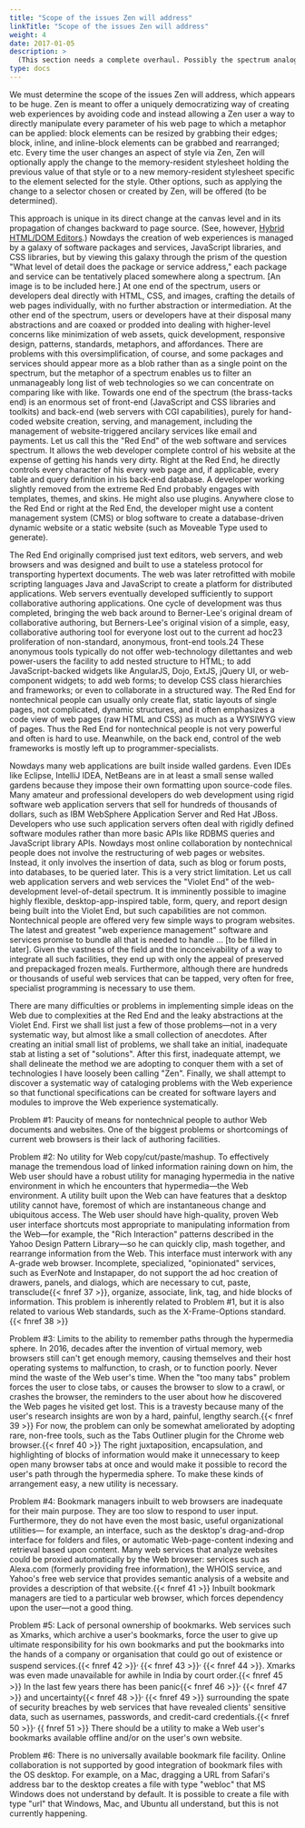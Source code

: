```yaml
---
title: "Scope of the issues Zen will address"
linkTitle: "Scope of the issues Zen will address"
weight: 4
date: 2017-01-05
description: >
  (This section needs a complete overhaul. Possibly the spectrum analogy should be taken out.)
type: docs
---
```


We must determine the scope of the issues Zen will address, which appears to be huge. Zen is meant to offer a uniquely democratizing way of creating web experiences by avoiding code and instead allowing a Zen user a way to directly manipulate every parameter of his web page to which a metaphor can be applied: block elements can be resized by grabbing their edges; block, inline, and inline-block elements can be grabbed and rearranged; etc. Every time the user changes an aspect of style via Zen, Zen will optionally apply the change to the memory-resident stylesheet holding the previous value of that style or to a new memory-resident stylesheet specific to the element selected for the style. Other options, such as applying the change to a selector chosen or created by Zen, will be offered (to be determined).

This approach is unique in its direct change at the canvas level and in its propagation of changes backward to page source. (See, however, [Hybrid HTML/DOM Editors](https://gingkoapp.com/hybrid-dom-editors.html).) Nowdays the creation of web experiences is managed by a galaxy of software packages and services, JavaScript libraries, and CSS libraries, but by viewing this galaxy through the prism of the question "What level of detail does the package or service address," each package and service can be tentatively placed somewhere along a spectrum. [An image is to be included here.] At one end of the spectrum, users or developers deal directly with HTML, CSS, and images, crafting the details of web pages individually, with no further abstraction or intermediation. At the other end of the spectrum, users or developers have at their disposal many abstractions and are coaxed or prodded into dealing with higher-level concerns like minimization of web assets, quick development, responsive design, patterns, standards, metaphors, and affordances. There are problems with this oversimplification, of course, and some packages and services should appear more as a blob rather than as a single point on the spectrum, but the metaphor of a spectrum enables us to filter an unmanageably long list of web technologies so we can concentrate on comparing like with like. Towards one end of the spectrum (the brass-tacks end) is an enormous set of front-end (JavaScript and CSS libraries and toolkits) and back-end (web servers with CGI capabilities), purely for hand-coded website creation, serving, and management, including the management of website-triggered ancilary services like email and payments. Let us call this the "Red End" of the web software and services spectrum. It allows the web developer complete control of his website at the expense of getting his hands very dirty. Right at the Red End, he directly controls every character of his every web page and, if applicable, every table and query definition in his back-end database. A developer working slightly removed from the extreme Red End probably engages with templates, themes, and skins. He might also use plugins. Anywhere close to the Red End or right at the Red End, the developer might use a content management system (CMS) or blog software to create a database-driven dynamic website or a static website (such as Moveable Type used to generate).

The Red End originally comprised just text editors, web servers, and web browsers and was designed and built to use a stateless protocol for transporting hypertext documents. The web was later retrofitted with mobile scripting languages Java and JavaScript to create a platform for distributed applications. Web servers eventually developed sufficiently to support collaborative authoring applications. One cycle of development was thus completed, bringing the web back around to Berner-Lee's original dream of collaborative authoring, but Berners-Lee's original vision of a simple, easy, collaborative authoring tool for everyone lost out to the current ad hoc23 proliferation of non-standard, anonymous, front-end tools.24 These anonymous tools typically do not offer web-technology dilettantes and web power-users the facility to add nested structure to HTML; to add JavaScript-backed widgets like AngularJS, Dojo, ExtJS, jQuery UI, or web-component widgets; to add web forms; to develop CSS class hierarchies and frameworks; or even to collaborate in a structured way. The Red End for nontechnical people can usually only create flat, static layouts of single pages, not complicated, dynamic structures, and it often emphasizes a code view of web pages (raw HTML and CSS) as much as a WYSIWYG view of pages. Thus the Red End for nontechnical people is not very powerful and often is hard to use. Meanwhile, on the back end, control of the web frameworks is mostly left up to programmer-specialists.

Nowdays many web applications are built inside walled gardens. Even IDEs like Eclipse, IntelliJ IDEA, NetBeans are in at least a small sense walled gardens because they impose their own formatting upon source-code files. Many amateur and professional developers do web development using rigid software web application servers that sell for hundreds of thousands of dollars, such as IBM WebSphere Application Server and Red Hat JBoss. Developers who use such application servers often deal with rigidly defined software modules rather than more basic APIs like RDBMS queries and JavaScript library APIs. Nowdays most online collaboration by nontechnical people does not involve the restructuring of web pages or websites. Instead, it only involves the insertion of data, such as blog or forum posts, into databases, to be queried later. This is a very strict limitation. Let us call web application servers and web services the "Violet End" of the web-development level-of-detail spectrum. It is imminently possible to imagine highly flexible, desktop-app-inspired table, form, query, and report design being built into the Violet End, but such capabilities are not common. Nontechnical people are offered very few simple ways to program websites. The latest and greatest "web experience management" software and services promise to bundle all that is needed to handle ... [to be filled in later]. Given the vastness of the field and the inconceivability of a way to integrate all such facilities, they end up with only the appeal of preserved and prepackaged frozen meals. Furthermore, although there are hundreds or thousands of useful web services that can be tapped, very often for free, specialist programming is necessary to use them.

There are many difficulties or problems in implementing simple ideas on the Web due to complexities at the Red End and the leaky abstractions at the Violet End. First we shall list just a few of those problems—not in a very systematic way, but almost like a small collection of anecdotes. After creating an initial small list of problems, we shall take an initial, inadequate stab at listing a set of "solutions". After this first, inadequate attempt, we shall delineate the method we are adopting to conquer them with a set of technologies I have loosely been calling "Zen". Finally, we shall attempt to discover a systematic way of cataloging problems with the Web experience so that functional specifications can be created for software layers and modules to improve the Web experience systematically.

Problem #1: Paucity of means for nontechnical people to author Web documents and websites. One of the biggest problems or shortcomings of current web browsers is their lack of authoring facilities.

Problem #2: No utility for Web copy/cut/paste/mashup. To effectively manage the tremendous load of linked information raining down on him, the Web user should have a robust utility for managing hypermedia in the native environment in which he encounters that hypermedia—the Web environment. A utility built upon the Web can have features that a desktop utility cannot have, foremost of which are instantaneous change and ubiquitous access. The Web user should have high-quality, proven Web user interface shortcuts most appropriate to manipulating information from the Web—for example, the "Rich Interaction" patterns described in the Yahoo Design Pattern Library—so he can quickly clip, mash together, and rearrange information from the Web. This interface must interwork with any A-grade web browser. Incomplete, specialized, "opinionated" services, such as EverNote and Instapaper, do not support the ad hoc creation of drawers, panels, and dialogs, which are necessary to cut, paste, transclude{{< fnref 37 >}}, organize, associate, link, tag, and hide blocks of information. This problem is inherently related to Problem #1, but it is also related to various Web standards, such as the X-Frame-Options standard.{{< fnref 38 >}}

Problem #3: Limits to the ability to remember paths through the hypermedia sphere. In 2016, decades after the invention of virtual memory, web browsers still can't get enough memory, causing themselves and their host operating systems to malfunction, to crash, or to function poorly. Never mind the waste of the Web user's time. When the "too many tabs" problem forces the user to close tabs, or causes the browser to slow to a crawl, or crashes the browser, the reminders to the user about how he discovered the Web pages he visited get lost. This is a travesty because many of the user's research insights are won by a hard, painful, lengthy search.{{< fnref 39 >}} For now, the problem can only be somewhat ameliorated by adopting rare, non-free tools, such as the Tabs Outliner plugin for the Chrome web browser.{{< fnref 40 >}} The right juxtaposition, encapsulation, and highlighting of blocks of information would make it unnecessary to keep open many browser tabs at once and would make it possible to record the user's path through the hypermedia sphere. To make these kinds of arrangement easy, a new utility is necessary.

Problem #4: Bookmark managers inbuilt to web browsers are inadequate for their main purpose. They are too slow to respond to user input. Furthermore, they do not have even the most basic, useful organizational utilities— for example, an interface, such as the desktop's drag-and-drop interface for folders and files, or automatic Web-page-content indexing and retrieval based upon content. Many web services that analyze websites could be proxied automatically by the Web browser: services such as Alexa.com (formerly providing free information), the WHOIS service, and Yahoo's free web service that provides semantic analysis of a website and provides a description of that website.{{< fnref 41 >}} Inbuilt bookmark managers are tied to a particular web browser, which forces dependency upon the user—not a good thing.

Problem #5: Lack of personal ownership of bookmarks. Web services such as Xmarks, which archive a user's bookmarks, force the user to give up ultimate responsibility for his own bookmarks and put the bookmarks into the hands of a company or organisation that could go out of existence or suspend services.{{< fnref 42 >}}<sup>, </sup>{{< fnref 43 >}}<sup>, </sup>{{< fnref 44 >}}. Xmarks was even made unavailable for awhile in India by court order.{{< fnref 45 >}} In the last few years there has been panic{{< fnref 46 >}}<sup>, </sup>{{< fnref 47 >}} and uncertainty{{< fnref 48 >}}<sup>, </sup>{{< fnref 49 >}} surrounding the spate of security breaches by web services that have revealed clients' sensitive data, such as usernames, passwords, and credit-card credentials.{{< fnref 50 >}}<sup>, </sup>{{ fnref 51 >}} There should be a utility to make a Web user's bookmarks available offline and/or on the user's own website.

Problem #6: There is no universally available bookmark file facility. Online collaboration is not supported by good integration of bookmark files with the OS desktop. For example, on a Mac, dragging a URL from Safari's address bar to the desktop creates a file with type "webloc" that MS Windows does not understand by default. It is possible to create a file with type "url" that Windows, Mac, and Ubuntu all understand, but this is not currently happening.
